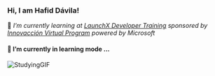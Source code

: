 ### Hi, I am Hafid Dávila!

🚀 *I’m currently learning at [LaunchX Developer Training](https://launchx.rocks/) sponsored by [Innovacción Virtual Program](https://news.microsoft.com/es-xl/mas-de-10-mil-estudiantes-mexicanos-se-han-capacitado-con-tecnologias-de-microsoft/) powered by Microsoft*

#### 🌱 I’m currently in learning mode ...
![StudyingGIF](https://user-images.githubusercontent.com/59171612/181078637-a8e4f3ed-74dc-4995-8152-9ffa1ca81615.gif)
<!--
**Hafid-Davila/Hafid-Davila** is a ✨ _special_ ✨ repository because its `README.md` (this file) appears on your GitHub profile.


Here are some ideas to get you started:

- 🔭 I’m currently working on ...
- 
- 👯 I’m looking to collaborate on ...
- 🤔 I’m looking for help with ...
- 💬 Ask me about ...
- 📫 How to reach me: ...
- 😄 Pronouns: ...
- ⚡ Fun fact: ...
-->
